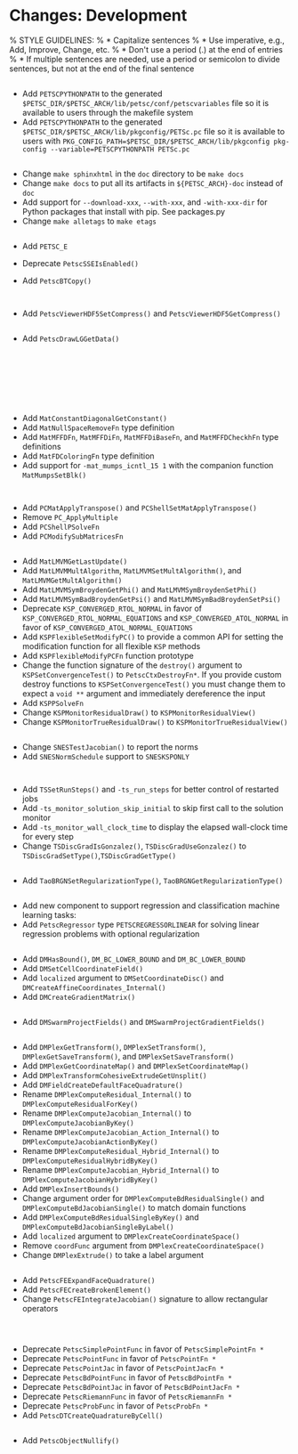 # Changes: Development

% STYLE GUIDELINES:
% * Capitalize sentences
% * Use imperative, e.g., Add, Improve, Change, etc.
% * Don't use a period (.) at the end of entries
% * If multiple sentences are needed, use a period or semicolon to divide sentences, but not at the end of the final sentence

```{rubric} General:
```

- Add `PETSCPYTHONPATH` to the generated `$PETSC_DIR/$PETSC_ARCH/lib/petsc/conf/petscvariables` file so it is available to users through the makefile system
- Add `PETSCPYTHONPATH` to the generated `$PETSC_DIR/$PETSC_ARCH/lib/pkgconfig/PETSc.pc` file so it is available to users with
  `PKG_CONFIG_PATH=$PETSC_DIR/$PETSC_ARCH/lib/pkgconfig pkg-config --variable=PETSCPYTHONPATH PETSc.pc`

```{rubric} Configure/Build:
```

- Change `make sphinxhtml` in the `doc` directory to be `make docs`
- Change `make docs` to put all its artifacts in `${PETSC_ARCH}-doc` instead of `doc`
- Add support for `--download-xxx`, `--with-xxx`, and `-with-xxx-dir` for Python packages that install with pip. See packages.py
- Change `make alletags` to `make etags`

```{rubric} Sys:
```

- Add `PETSC_E`

- Deprecate `PetscSSEIsEnabled()`
- Add `PetscBTCopy()`

```{rubric} Event Logging:
```

```{rubric} PetscViewer:
```

- Add `PetscViewerHDF5SetCompress()` and `PetscViewerHDF5GetCompress()`

```{rubric} PetscDraw:
```

- Add `PetscDrawLGGetData()`

```{rubric} AO:
```

```{rubric} IS:
```

```{rubric} VecScatter / PetscSF:
```

```{rubric} PF:
```

```{rubric} Vec:
```

```{rubric} PetscSection:
```

```{rubric} PetscPartitioner:
```

```{rubric} Mat:
```

- Add `MatConstantDiagonalGetConstant()`
- Add `MatNullSpaceRemoveFn` type definition
- Add `MatMFFDFn`, `MatMFFDiFn`, `MatMFFDiBaseFn`, and `MatMFFDCheckhFn` type definitions
- Add `MatFDColoringFn` type definition
- Add support for `-mat_mumps_icntl_15 1` with the companion function `MatMumpsSetBlk()`

```{rubric} MatCoarsen:
```

```{rubric} PC:
```

- Add `PCMatApplyTranspose()` and `PCShellSetMatApplyTranspose()`
- Remove `PC_ApplyMultiple`
- Add `PCShellPSolveFn`
- Add `PCModifySubMatricesFn`

```{rubric} KSP:
```

- Add `MatLMVMGetLastUpdate()`
- Add `MatLMVMMultAlgorithm`, `MatLMVMSetMultAlgorithm()`, and `MatLMVMGetMultAlgorithm()`
- Add `MatLMVMSymBroydenGetPhi()` and `MatLMVMSymBroydenSetPhi()`
- Add `MatLMVMSymBadBroydenGetPsi()` and `MatLMVMSymBadBroydenSetPsi()`
- Deprecate `KSP_CONVERGED_RTOL_NORMAL` in favor of `KSP_CONVERGED_RTOL_NORMAL_EQUATIONS` and `KSP_CONVERGED_ATOL_NORMAL` in favor of `KSP_CONVERGED_ATOL_NORMAL_EQUATIONS`
- Add `KSPFlexibleSetModifyPC()` to provide a common API for setting the modification function for all flexible `KSP` methods
- Add `KSPFlexibleModifyPCFn` function prototype
- Change the function signature of the `destroy()` argument to `KSPSetConvergenceTest()` to `PetscCtxDestroyFn*`. If you provide custom destroy
  functions to `KSPSetConvergenceTest()` you must change them to expect a `void **` argument and immediately dereference the input
- Add `KSPPSolveFn`
- Change `KSPMonitorResidualDraw()` to `KSPMonitorResidualView()`
- Change `KSPMonitorTrueResidualDraw()` to `KSPMonitorTrueResidualView()`

```{rubric} SNES:
```

- Change `SNESTestJacobian()` to report the norms
- Add `SNESNormSchedule` support to `SNESKSPONLY`

```{rubric} SNESLineSearch:
```

```{rubric} TS:
```

- Add `TSSetRunSteps()` and `-ts_run_steps` for better control of restarted jobs
- Add `-ts_monitor_solution_skip_initial` to skip first call to the solution monitor
- Add `-ts_monitor_wall_clock_time` to display the elapsed wall-clock time for every step
- Change `TSDiscGradIsGonzalez()`, `TSDiscGradUseGonzalez()` to `TSDiscGradSetType()`,`TSDiscGradGetType()`

```{rubric} TAO:
```

- Add `TaoBRGNSetRegularizationType()`, `TaoBRGNGetRegularizationType()`

```{rubric} PetscRegressor:
```

- Add new component to support regression and classification machine learning tasks: [](ch_regressor)
- Add `PetscRegressor` type `PETSCREGRESSORLINEAR` for solving linear regression problems with optional regularization

```{rubric} DM/DA:
```

- Add `DMHasBound()`, `DM_BC_LOWER_BOUND` and `DM_BC_LOWER_BOUND`
- Add `DMSetCellCoordinateField()`
- Add ``localized`` argument to `DMSetCoordinateDisc()` and `DMCreateAffineCoordinates_Internal()`
- Add `DMCreateGradientMatrix()`

```{rubric} DMSwarm:
```

- Add `DMSwarmProjectFields()` and `DMSwarmProjectGradientFields()`

```{rubric} DMPlex:
```

- Add `DMPlexGetTransform()`, `DMPlexSetTransform()`, `DMPlexGetSaveTransform()`, and `DMPlexSetSaveTransform()`
- Add `DMPlexGetCoordinateMap()` and `DMPlexSetCoordinateMap()`
- Add `DMPlexTransformCohesiveExtrudeGetUnsplit()`
- Add `DMFieldCreateDefaultFaceQuadrature()`
- Rename `DMPlexComputeResidual_Internal()` to `DMPlexComputeResidualForKey()`
- Rename `DMPlexComputeJacobian_Internal()` to `DMPlexComputeJacobianByKey()`
- Rename `DMPlexComputeJacobian_Action_Internal()` to `DMPlexComputeJacobianActionByKey()`
- Rename `DMPlexComputeResidual_Hybrid_Internal()` to `DMPlexComputeResidualHybridByKey()`
- Rename `DMPlexComputeJacobian_Hybrid_Internal()` to `DMPlexComputeJacobianHybridByKey()`
- Add `DMPlexInsertBounds()`
- Change argument order for `DMPlexComputeBdResidualSingle()` and `DMPlexComputeBdJacobianSingle()` to match domain functions
- Add `DMPlexComputeBdResidualSingleByKey()` and `DMPlexComputeBdJacobianSingleByLabel()`
- Add ``localized`` argument to `DMPlexCreateCoordinateSpace()`
- Remove ``coordFunc`` argument from `DMPlexCreateCoordinateSpace()`
- Change `DMPlexExtrude()` to take a label argument

```{rubric} FE/FV:
```

- Add `PetscFEExpandFaceQuadrature()`
- Add `PetscFECreateBrokenElement()`
- Change `PetscFEIntegrateJacobian()` signature to allow rectangular operators

```{rubric} DMNetwork:
```

```{rubric} DMStag:
```

```{rubric} DT:
```

- Deprecate `PetscSimplePointFunc` in favor of `PetscSimplePointFn *`
- Deprecate `PetscPointFunc` in favor of `PetscPointFn *`
- Deprecate `PetscPointJac` in favor of `PetscPointJacFn *`
- Deprecate `PetscBdPointFunc` in favor of `PetscBdPointFn *`
- Deprecate `PetscBdPointJac` in favor of `PetscBdPointJacFn *`
- Deprecate `PetscRiemannFunc` in favor of `PetscRiemannFn *`
- Deprecate `PetscProbFunc` in favor of `PetscProbFn *`
- Add `PetscDTCreateQuadratureByCell()`

```{rubric} Fortran:
```

- Add `PetscObjectNullify()`
